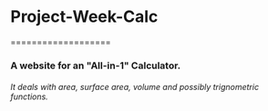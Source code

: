 # Project-Week-Calc
===================
### A website for an "All-in-1" Calculator. 
###### It deals with area, surface area, volume and possibly trignometric functions.
